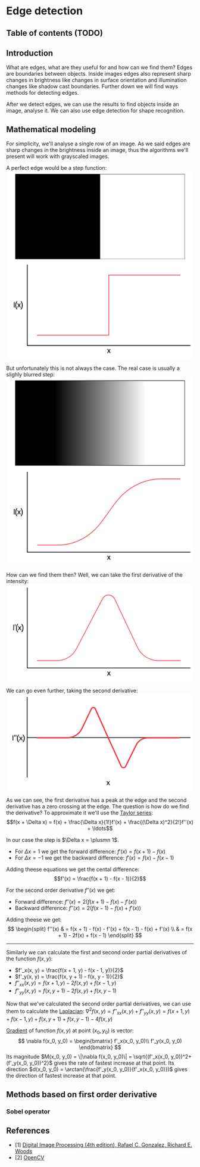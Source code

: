 # Edge detection

## Table of contents (TODO)

## Introduction
What are edges, what are they useful for and how can we find them?
Edges are boundaries between objects. Inside images edges also represent sharp changes in brightness like changes in surface orientation and illumination changes like shadow cast boundaries. Further down we will find ways methods for detecting edges.

After we detect edges, we can use the results to find objects inside an image, analyse it. We can also use edge detection for shape recognition.

## Mathematical modeling
For simplicity, we'll analyse a single row of an image. As we said edges are sharp changes in the brightness inside an image, thus the algorithms we'll present will work with grayscaled images.

A perfect edge would be a step function:
![](images/step_function.jpeg)

But unfortunately this is not always the case. The real case is usually a slighly blurred step:
![](images/gradient_function.jpeg)

How can we find them then? Well, we can take the first derivative of the intensity:
![](images/first_derivative.jpeg)

We can go even further, taking the second derivative:
![](images/second_derivative.jpeg)

As we can see, the first derivative has a peak at the edge and the second derivative has a zero crossing at the edge. The question is how do we find the derivative? To approximate it we'll use the [Taylor series](https://en.wikipedia.org/wiki/Taylor_series):
$$f(x + \Delta x) = f(x) + \frac{\Delta x}{1!}f'(x) + \frac{(\Delta x)^2}{2!}f''(x) + \ldots$$

In our case the step is $\Delta x = \plusmn 1$.
* For $\Delta x = 1$ we get the forward difference: $f'(x) = f(x + 1) - f(x)$
* For $\Delta x = -1$ we get the backward difference: $f'(x) = f(x) - f(x - 1)$

Adding theese equations we get the cental difference:
$$f'(x) = \frac{f(x + 1) - f(x - 1)}{2}$$

For the second order derivative $f''(x)$ we get:
* Forward difference: $f''(x) = 2(f(x + 1) - f(x) - f'(x))$
* Backward difference: $f''(x) = 2(f(x - 1) - f(x) + f'(x))$

Adding theese we get:
$$ \begin{split} f''(x) & = f(x + 1) - f(x) - f'(x) + f(x - 1) - f(x) + f'(x) \\ & = f(x + 1) - 2f(x) + f(x - 1) \end{split} $$

---
Similarly we can calculate the first and second order partial derivatives of the function $f(x, y)$:
* $f'_x(x, y) = \frac{f(x + 1, y) - f(x - 1, y)}{2}$
* $f'_y(x, y) = \frac{f(x, y + 1) - f(x, y - 1)}{2}$
* $f''_{xx}(x, y) = f(x + 1, y) - 2f(x, y) +f(x - 1, y)$
* $f''_{yy}(x, y) = f(x, y + 1) - 2f(x, y) +f(x, y - 1)$

Now that we've calculated the second order partial derivatives, we can use them to calculate the [Laplacian](https://en.wikipedia.org/wiki/Laplace_operator): $\nabla^2f(x, y) = f''_{xx}(x, y) + f''_{yy}(x, y) = f(x + 1, y) + f(x - 1, y) + f(x, y + 1) + f(x, y - 1) - 4f(x, y)$

[Gradient](https://en.wikipedia.org/wiki/Gradient) of function $f(x, y)$ at point $(x_0, y_0)$ is vector:
$$
\nabla f(x_0, y_0) =
\begin{bmatrix}
    f'_x(x_0, y_0)\\
    f'_y(x_0, y_0)
\end{bmatrix}
$$ 
Its magnitude $M(x_0, y_0) = \|\nabla f(x_0, y_0)\| = \sqrt{(f'_x(x_0, y_0))^2+(f'_y(x_0, y_0))^2}$ gives the rate of fastest increase at that point.
Its direction $d(x_0, y_0) = \arctan(\frac{f'_y(x_0, y_0)}{f'_x(x_0, y_0)})$ gives the direction of fastest increase at that point.

## Methods based on first order derivative

### Sobel operator

## References
* [1] [Digital Image Processing (4th edition), Rafael C. Gonzalez, Richard E. Woods](https://dl.icdst.org/pdfs/files4/01c56e081202b62bd7d3b4f8545775fb.pdf)
* [2] [OpenCV](https://docs.opencv.org/4.x/d7/da8/tutorial_table_of_content_imgproc.html)
